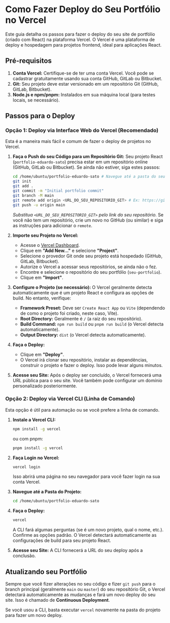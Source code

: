 # Como Fazer Deploy do Seu Portfólio no Vercel

Este guia detalha os passos para fazer o deploy do seu site de portfólio (criado com React) na plataforma Vercel. O Vercel é uma plataforma de deploy e hospedagem para projetos frontend, ideal para aplicações React.

## Pré-requisitos

1.  **Conta Vercel:** Certifique-se de ter uma conta Vercel. Você pode se cadastrar gratuitamente usando sua conta GitHub, GitLab ou Bitbucket.
2.  **Git:** Seu projeto deve estar versionado em um repositório Git (GitHub, GitLab, Bitbucket).
3.  **Node.js e npm/pnpm:** Instalados em sua máquina local (para testes locais, se necessário).

## Passos para o Deploy

### Opção 1: Deploy via Interface Web do Vercel (Recomendado)

Esta é a maneira mais fácil e comum de fazer o deploy de projetos no Vercel.

1.  **Faça o Push do seu Código para um Repositório Git:**
    Seu projeto React (`portfolio-eduardo-sato`) precisa estar em um repositório online (GitHub, GitLab ou Bitbucket). Se ainda não estiver, siga estes passos:
    ```bash
    cd /home/ubuntu/portfolio-eduardo-sato # Navegue até a pasta do seu projeto
    git init
    git add .
    git commit -m "Initial portfolio commit"
    git branch -M main
    git remote add origin <URL_DO_SEU_REPOSITORIO_GIT> # Ex: https://github.com/seu-usuario/seu-portfolio.git
    git push -u origin main
    ```
    *Substitua `<URL_DO_SEU_REPOSITORIO_GIT>` pelo link do seu repositório.* Se você não tem um repositório, crie um novo no GitHub (ou similar) e siga as instruções para adicionar o `remote`.

2.  **Importe seu Projeto no Vercel:**
    *   Acesse o [Vercel Dashboard](https://vercel.com/dashboard).
    *   Clique em **"Add New..."** e selecione **"Project"**.
    *   Selecione o provedor Git onde seu projeto está hospedado (GitHub, GitLab, Bitbucket).
    *   Autorize o Vercel a acessar seus repositórios, se ainda não o fez.
    *   Encontre e selecione o repositório do seu portfólio (`seu-portfolio`).
    *   Clique em **"Import"**.

3.  **Configure o Projeto (se necessário):**
    O Vercel geralmente detecta automaticamente que é um projeto React e configura as opções de build. No entanto, verifique:
    *   **Framework Preset:** Deve ser `Create React App` ou `Vite` (dependendo de como o projeto foi criado, neste caso, Vite).
    *   **Root Directory:** Geralmente é `/` (a raiz do seu repositório).
    *   **Build Command:** `npm run build` ou `pnpm run build` (o Vercel detecta automaticamente).
    *   **Output Directory:** `dist` (o Vercel detecta automaticamente).

4.  **Faça o Deploy:**
    *   Clique em **"Deploy"**.
    *   O Vercel irá clonar seu repositório, instalar as dependências, construir o projeto e fazer o deploy. Isso pode levar alguns minutos.

5.  **Acesse seu Site:**
    Após o deploy ser concluído, o Vercel fornecerá uma URL pública para o seu site. Você também pode configurar um domínio personalizado posteriormente.

### Opção 2: Deploy via Vercel CLI (Linha de Comando)

Esta opção é útil para automação ou se você prefere a linha de comando.

1.  **Instale a Vercel CLI:**
    ```bash
    npm install -g vercel
    ```
    ou com pnpm:
    ```bash
    pnpm install -g vercel
    ```

2.  **Faça Login no Vercel:**
    ```bash
    vercel login
    ```
    Isso abrirá uma página no seu navegador para você fazer login na sua conta Vercel.

3.  **Navegue até a Pasta do Projeto:**
    ```bash
    cd /home/ubuntu/portfolio-eduardo-sato
    ```

4.  **Faça o Deploy:**
    ```bash
    vercel
    ```
    A CLI fará algumas perguntas (se é um novo projeto, qual o nome, etc.). Confirme as opções padrão. O Vercel detectará automaticamente as configurações de build para seu projeto React.

5.  **Acesse seu Site:**
    A CLI fornecerá a URL do seu deploy após a conclusão.

## Atualizando seu Portfólio

Sempre que você fizer alterações no seu código e fizer `git push` para o branch principal (geralmente `main` ou `master`) do seu repositório Git, o Vercel detectará automaticamente as mudanças e fará um novo deploy do seu site. Isso é chamado de **Continuous Deployment**.

Se você usou a CLI, basta executar `vercel` novamente na pasta do projeto para fazer um novo deploy.

